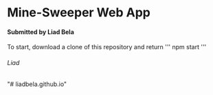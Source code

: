# Mine-Sweeper Web App

#### Submitted by Liad Bela

To start, download a clone of this repository and return
'''
npm start
'''

###### Liad
"# liadbela.github.io" 
